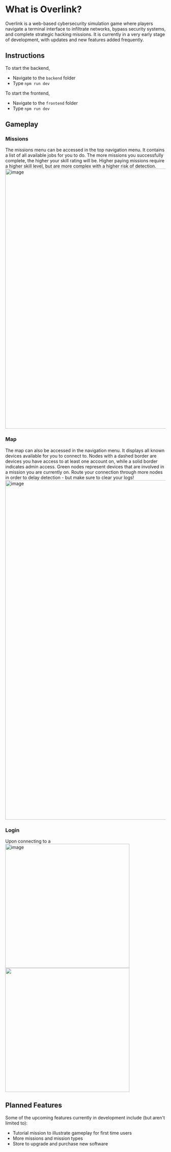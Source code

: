 # What is Overlink?
Overlink is a web-based cybersecurity simulation game where players navigate a terminal interface to infiltrate networks, bypass security systems, and complete strategic hacking missions. It is currently in a very early stage of development, with updates and new features added frequently.

## Instructions
To start the backend,
  * Navigate to the `backend` folder
  * Type `npm run dev`

To start the frontend,
  * Navigate to the `frontend` folder
  * Type `npm run dev`

## Gameplay
### Missions
The missions menu can be accessed in the top navigation menu. It contains a list of all available jobs for you to do. The more missions you successfully complete, the higher your skill rating will be. Higher paying missions require a higher skill level, but are more complex with a higher risk of detection.
<img width="817" alt="image" src="https://github.com/user-attachments/assets/1bc8dff0-8b2e-4924-ba86-19f78dbc2603" />

### Map
The map can also be accessed in the navigation menu. It displays all known devices available for you to connect to. Nodes with a dashed border are devices you have access to at least one account on, while a solid border indicates admin access. Green nodes represent devices that are involved in a mission you are currently on. Route your connection through more nodes in order to delay detection - but make sure to clear your logs!
<img width="1067" alt="image" src="https://github.com/user-attachments/assets/7dbb71b2-2793-4a19-8d2a-2a79f4c90163" />

### Login
Upon connecting to a
<img width="390" alt="image" src="https://github.com/user-attachments/assets/3fbf6e6b-b0c4-4870-ac27-66db83a304fd" />
<img width="390" src="https://github.com/user-attachments/assets/bf514776-e7a2-4ead-83a1-7b54249b88cd" />

## Planned Features
Some of the upcoming features currently in development include (but aren't limited to):
* Tutorial mission to illustrate gameplay for first time users
* More missions and mission types
* Store to upgrade and purchase new software
